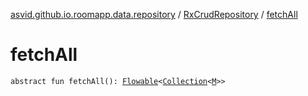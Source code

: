 [asvid.github.io.roomapp.data.repository](../index.md) / [RxCrudRepository](index.md) / [fetchAll](./fetch-all.md)

# fetchAll

`abstract fun fetchAll(): `[`Flowable`](http://reactivex.io/RxJava/javadoc/io/reactivex/Flowable.html)`<`[`Collection`](https://kotlinlang.org/api/latest/jvm/stdlib/kotlin.collections/-collection/index.html)`<`[`M`](index.md#M)`>>`